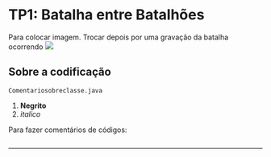 # TP1: Batalha entre Batalhões

Para colocar imagem. Trocar depois por uma gravação da batalha ocorrendo
![](docs/pathfinding-still.gif)

## Sobre a codificação
`Comentariosobreclasse.java`

1. **Negrito**
2. _italico_

Para fazer comentários de códigos:

```java

```

---
